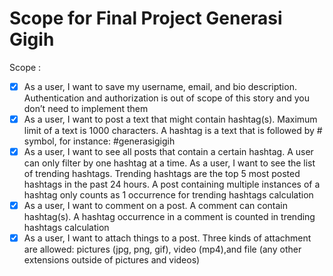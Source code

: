 # Scope for Final Project Generasi Gigih

Scope : 
- [x] As a user, I want to save my username, email, and bio description. Authentication and authorization is out of scope of this story and you don’t need to implement them
- [x] As a user, I want to post a text that might contain hashtag(s). Maximum limit of a text is 1000 characters. A hashtag is a text that is followed by # symbol, for instance: #generasigigih
- [x] As a user, I want to see all posts that contain a certain hashtag. A user can only filter by one hashtag at a time. As a user, I want to see the list of trending hashtags. Trending hashtags are the top 5 most posted hashtags in the past 24 hours. A post containing multiple instances of a hashtag only counts as 1 occurrence for trending hashtags calculation
- [x] As a user, I want to comment on a post. A comment can contain hashtag(s). A hashtag occurrence in a comment is counted in trending hashtags calculation
- [x] As a user, I want to attach things to a post. Three kinds of attachment are allowed: pictures (jpg, png, gif), video (mp4),and file (any other extensions outside of pictures and videos)